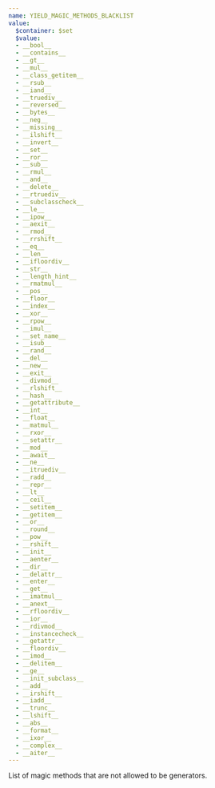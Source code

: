 ```yaml
---
name: YIELD_MAGIC_METHODS_BLACKLIST
value:
  $container: $set
  $value:
  - __bool__
  - __contains__
  - __gt__
  - __mul__
  - __class_getitem__
  - __rsub__
  - __iand__
  - __truediv__
  - __reversed__
  - __bytes__
  - __neg__
  - __missing__
  - __ilshift__
  - __invert__
  - __set__
  - __ror__
  - __sub__
  - __rmul__
  - __and__
  - __delete__
  - __rtruediv__
  - __subclasscheck__
  - __le__
  - __ipow__
  - __aexit__
  - __rmod__
  - __rrshift__
  - __eq__
  - __len__
  - __ifloordiv__
  - __str__
  - __length_hint__
  - __rmatmul__
  - __pos__
  - __floor__
  - __index__
  - __xor__
  - __rpow__
  - __imul__
  - __set_name__
  - __isub__
  - __rand__
  - __del__
  - __new__
  - __exit__
  - __divmod__
  - __rlshift__
  - __hash__
  - __getattribute__
  - __int__
  - __float__
  - __matmul__
  - __rxor__
  - __setattr__
  - __mod__
  - __await__
  - __ne__
  - __itruediv__
  - __radd__
  - __repr__
  - __lt__
  - __ceil__
  - __setitem__
  - __getitem__
  - __or__
  - __round__
  - __pow__
  - __rshift__
  - __init__
  - __aenter__
  - __dir__
  - __delattr__
  - __enter__
  - __get__
  - __imatmul__
  - __anext__
  - __rfloordiv__
  - __ior__
  - __rdivmod__
  - __instancecheck__
  - __getattr__
  - __floordiv__
  - __imod__
  - __delitem__
  - __ge__
  - __init_subclass__
  - __add__
  - __irshift__
  - __iadd__
  - __trunc__
  - __lshift__
  - __abs__
  - __format__
  - __ixor__
  - __complex__
  - __aiter__
---
```


List of magic methods that are not allowed to be generators.